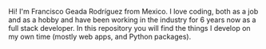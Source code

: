 Hi! I'm Francisco Geada Rodríguez from Mexico. I love coding, both as a job and as a hobby and have been working in the industry for 6 years now as a full stack developer. In this repository you will find the things I develop on my own time (mostly web apps, and Python packages).
